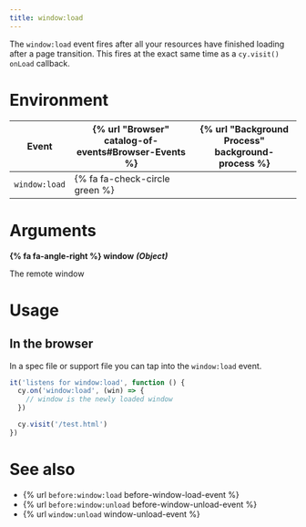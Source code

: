 ```yaml
---
title: window:load
---
```


The `window:load` event fires after all your resources have finished loading after a page transition. This fires at the exact same time as a `cy.visit()` `onLoad` callback.

# Environment

Event | {% url "Browser" catalog-of-events#Browser-Events %} | {% url "Background Process" background-process %}
--- | --- | ---
`window:load` | {% fa fa-check-circle green %} |

# Arguments

**{% fa fa-angle-right %} window** ***(Object)***

The remote window

# Usage

## In the browser

In a spec file or support file you can tap into the `window:load` event.

```javascript
it('listens for window:load', function () {
  cy.on('window:load', (win) => {
    // window is the newly loaded window
  })

  cy.visit('/test.html')
})
```

# See also

- {% url `before:window:load` before-window-load-event %}
- {% url `before:window:unload` before-window-unload-event %}
- {% url `window:unload` window-unload-event %}
